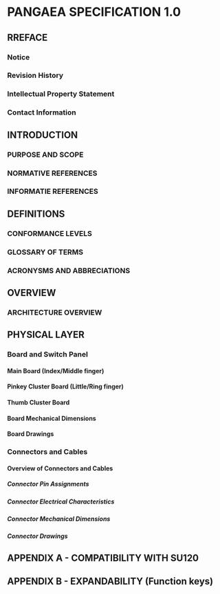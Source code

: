 # PANGAEA SPECIFICATION 1.0


## RREFACE
### Notice
### Revision History
### Intellectual Property Statement
### Contact Information


## INTRODUCTION
### PURPOSE AND SCOPE
### NORMATIVE REFERENCES
### INFORMATIE REFERENCES


## DEFINITIONS
### CONFORMANCE LEVELS
### GLOSSARY OF TERMS
### ACRONYSMS AND ABBRECIATIONS

## OVERVIEW
### ARCHITECTURE OVERVIEW


## PHYSICAL LAYER
### Board and Switch Panel
#### Main Board (Index/Middle finger)
#### Pinkey Cluster Board (Little/Ring finger)
#### Thumb Cluster Board
#### Board Mechanical Dimensions

#### Board Drawings
### Connectors and Cables
#### Overview of Connectors and Cables
##### Connector Pin Assignments
##### Connector Electrical Characteristics
##### Connector Mechanical Dimensions
##### Connector Drawings


## APPENDIX A - COMPATIBILITY WITH SU120
## APPENDIX B - EXPANDABILITY (Function keys)

